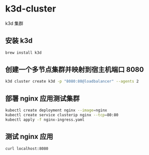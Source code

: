 # k3d-cluster
k3d 集群

## 安装 k3d

``` sh
brew install k3d
```

## 创建一个多节点集群并映射到宿主机端口 8080

``` sh
k3d cluster create k3d -p "8080:80@loadbalancer" --agents 2
```

## 部署 nginx 应用测试集群

``` sh
kubectl create deployment nginx --image=nginx
kubectl create service clusterip nginx --tcp=80:80
kubectl apply -f nginx-ingress.yaml
```

## 测试 nginx 应用

``` sh
curl localhost:8080
```
